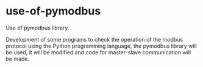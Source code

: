 # use-of-pymodbus
Use of pymodbus library.

Development of some programs to check the operation of the modbus protocol using the Python programming language, the pymodbus library will be used, it will be modified and code for master-slave communication will be made.
